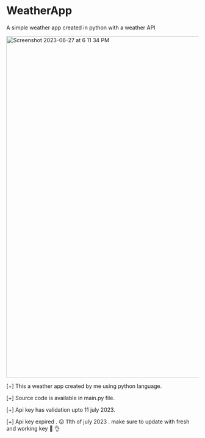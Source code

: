 # WeatherApp
A simple weather app created in python with a weather API


<img width="894" alt="Screenshot 2023-06-27 at 6 11 34 PM" src="https://github.com/sangrampukarsmtcdr/WeatherApp/assets/114391567/b38a342f-62b0-4b45-8aa2-901398f8ed6f">



[+] This a weather app created by me using python language.



[+] Source code is available in main.py file.



[+] Api key has validation upto 11 july 2023.



[+] Api key expired . 😕 11th of july 2023 . make sure to update with fresh and working key 🔑 👌 






